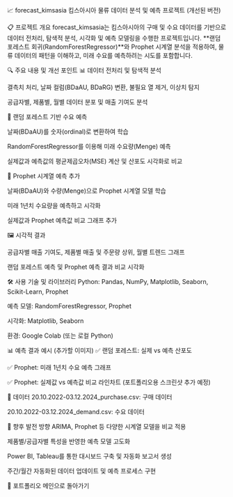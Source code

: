 📈 forecast_kimsasia
킴스아시아 물류 데이터 분석 및 예측 프로젝트 (개선된 버전)

📋 프로젝트 개요
forecast_kimsasia는 킴스아시아의 구매 및 수요 데이터를 기반으로 데이터 전처리, 탐색적 분석, 시각화 및 예측 모델링을 수행한 프로젝트입니다.
**랜덤 포레스트 회귀(RandomForestRegressor)**와 Prophet 시계열 분석을 적용하여,
물류 데이터의 패턴을 이해하고, 미래 수요를 예측하려는 시도를 포함합니다.

🔍 주요 내용 및 개선 포인트
📊 데이터 전처리 및 탐색적 분석

결측치 처리, 날짜 컬럼(BDaAU, BDaRG) 변환, 불필요 열 제거, 이상치 탐지

공급자별, 제품별, 월별 데이터 분포 및 매출 기여도 분석

🎯 랜덤 포레스트 기반 수요 예측

날짜(BDaAU)를 숫자(ordinal)로 변환하여 학습

RandomForestRegressor를 이용해 미래 수요량(Menge) 예측

실제값과 예측값의 평균제곱오차(MSE) 계산 및 산포도 시각화로 비교

🔮 Prophet 시계열 예측 추가

날짜(BDaAU)와 수량(Menge)으로 Prophet 시계열 모델 학습

미래 1년치 수요량을 예측하고 시각화

실제값과 Prophet 예측값 비교 그래프 추가

🖼️ 시각적 결과

공급자별 매출 기여도, 제품별 매출 및 주문량 상위, 월별 트렌드 그래프

랜덤 포레스트 예측 및 Prophet 예측 결과 비교 시각화

🛠️ 사용 기술 및 라이브러리
Python: Pandas, NumPy, Matplotlib, Seaborn, Scikit-Learn, Prophet

예측 모델: RandomForestRegressor, Prophet

시각화: Matplotlib, Seaborn

환경: Google Colab (또는 로컬 Python)

📊 예측 결과 예시 (추가할 이미지)
✅ 랜덤 포레스트: 실제 vs 예측 산포도

✅ Prophet: 미래 1년치 수요 예측 그래프

✅ Prophet: 실제값 vs 예측값 비교 라인차트
(포트폴리오용 스크린샷 추가 예정)

📂 데이터
20.10.2022-03.12.2024_purchase.csv: 구매 데이터

20.10.2022-03.12.2024_demand.csv: 수요 데이터

🚀 향후 발전 방향
ARIMA, Prophet 등 다양한 시계열 모델을 비교 적용

제품별/공급자별 특성을 반영한 예측 모델 고도화

Power BI, Tableau를 통한 대시보드 구축 및 자동화 보고서 생성

주간/월간 자동화된 데이터 업데이트 및 예측 프로세스 구현

🔗 포트폴리오 메인으로 돌아가기

